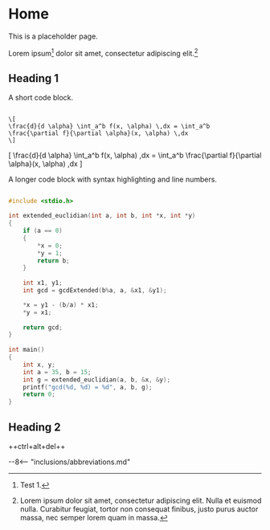 # Home

This is a placeholder page.

Lorem ipsum[^1] dolor sit amet, consectetur adipiscing elit.[^2]

## Heading 1

A short code block.

```text

\[
\frac{d}{d \alpha} \int_a^b f(x, \alpha) \,dx = \int_a^b \frac{\partial f}{\partial \alpha}(x, \alpha) \,dx
\]

```

\[
\frac{d}{d \alpha} \int_a^b f(x, \alpha) \,dx = \int_a^b \frac{\partial f}{\partial \alpha}(x, \alpha) \,dx
\]

A longer code block with syntax highlighting and line numbers.

```c linenums="1"

#include <stdio.h>

int extended_euclidian(int a, int b, int *x, int *y)
{
    if (a == 0)
    {
        *x = 0;
        *y = 1;
        return b;
    }
 
    int x1, y1;
    int gcd = gcdExtended(b%a, a, &x1, &y1);

    *x = y1 - (b/a) * x1;
    *y = x1;
 
    return gcd;
}
 
int main()
{
    int x, y;
    int a = 35, b = 15;
    int g = extended_euclidian(a, b, &x, &y);
    printf("gcd(%d, %d) = %d", a, b, g);
    return 0;
}

```

## Heading 2

++ctrl+alt+del++

[^1]: Test 1.
[^2]:
    Lorem ipsum dolor sit amet, consectetur adipiscing elit. Nulla et euismod
    nulla. Curabitur feugiat, tortor non consequat finibus, justo purus auctor
    massa, nec semper lorem quam in massa.

--8<-- "inclusions/abbreviations.md"
